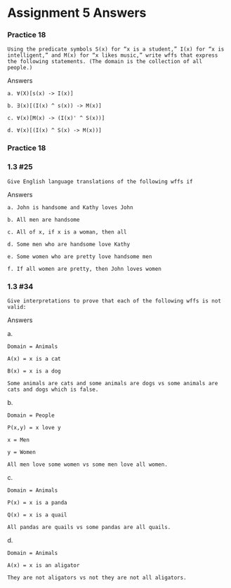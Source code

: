 # Assignment 5 Answers

### Practice 18

	Using the predicate symbols S(x) for “x is a student,” I(x) for “x is intelligent,” and M(x) for “x likes music,” write wffs that express the following statements. (The domain is the collection of all people.)

Answers
	
	a. ∀(X)[s(x) -> I(x)]

	b. ∃(x)[(I(x) ^ s(x)) -> M(x)]

	c. ∀(x)[M(x) -> (I(x)' ^ S(x))]

	d. ∀(x)[(I(x) ^ S(x) -> M(x))]

### Practice 18


### 1.3 #25

	Give English language translations of the following wffs if

Answers

	a. John is handsome and Kathy loves John

 	b. All men are handsome 
	
	c. All of x, if x is a woman, then all 
	
	d. Some men who are handsome love Kathy
	
	e. Some women who are pretty love handsome men
	
	f. If all women are pretty, then John loves women

### 1.3 #34

	Give interpretations to prove that each of the following wffs is not valid:

Answers

a.

	Domain = Animals

	A(x) = x is a cat

	B(x) = x is a dog

	Some animals are cats and some animals are dogs vs some animals are cats and dogs which is false.

b.

	Domain = People

	P(x,y) = x love y

	x = Men

	y = Women

	All men love some women vs some men love all women.

c. 

	Domain = Animals

	P(x) = x is a panda

	Q(x) = x is a quail

	All pandas are quails vs some pandas are all quails.

d. 

	Domain = Animals

	A(x) = x is an aligator

	They are not aligators vs not they are not all aligators.


